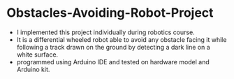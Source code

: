 # Obstacles-Avoiding-Robot-Project

- I implemented this project individually during robotics course. 
- It is a differential wheeled robot able to avoid any obstacle facing it while following a track drawn on the ground by detecting a dark line on a white surface. 
- programmed using Arduino IDE and tested on hardware model and Arduino kit.


